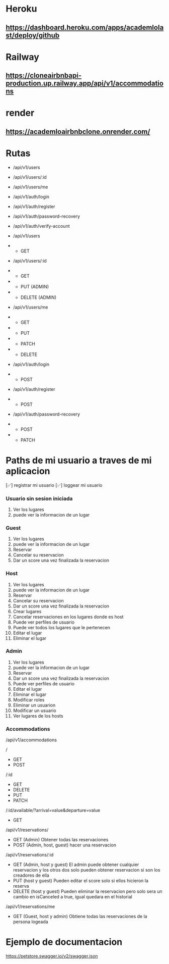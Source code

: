 # Heroku
## https://dashboard.heroku.com/apps/academlolast/deploy/github
# Railway
## https://cloneairbnbapi-production.up.railway.app/api/v1/accommodations
# render
## https://academloairbnbclone.onrender.com/
# Rutas

- /api/v1/users
- /api/v1/users/:id
- /api/v1/users/me

- /api/v1/auth/login
- /api/v1/auth/register
- /api/v1/auth/password-recovery
- /api/v1/auth/verify-account

- /api/v1/users
- - GET 

- /api/v1/users/:id
- - GET  
- - PUT (ADMIN)
- - DELETE (ADMIN)

- /api/v1/users/me
- - GET
- - PUT
- - PATCH
- - DELETE

- /api/v1/auth/login
- - POST

- /api/v1/auth/register
- - POST

- /api/v1/auth/password-recovery
- - POST 
- - PATCH

# Paths de mi usuario a traves de  mi aplicacion

[✅] registrar mi usuario
[✅] loggear mi usuario

### Usuario sin sesion iniciada

1. Ver los lugares
2. puede ver la informacion de un lugar

### Guest

1. Ver los lugares
2. puede ver la informacion de un lugar
3. Reservar
4. Cancelar su reservacion
4. Dar un score una vez finalizada la reservacion

### Host

1. Ver los lugares
2. puede ver la informacion de un lugar
3. Reservar
4. Cancelar su reservacion
5. Dar un score una vez finalizada la reservacion
6. Crear lugares
7. Cancelar reservaciones en los lugares donde es host
8. Puede ver perfiles de usuario
9. Puede ver todos los lugares que le pertenecen
10. Editar el lugar
11. Eliminar el lugar

### Admin

1. Ver los lugares
2. puede ver la informacion de un lugar
3. Reservar
4. Dar un score una vez finalizada la reservacion
5. Puede ver perfiles de usuario
6. Editar el lugar
7. Eliminar el lugar
8. Modificar roles
9. Eliminar un usuarion
10. Modificar un usuario
11. Ver lugares de los hosts


### Accommodations

/api/v1/accommodations

/
- GET
- POST

/:id
- GET
- DELETE
- PUT
- PATCH

/:id/available/?arrival=value&departure=value
- GET 

/api/v1/reservations/
- GET (Admin) Obtener todas las reservaciones
- POST (Admin, host, guest) hacer una reservacion

/api/v1/reservations/:id
- GET (Admin, host y guest) El admin puede obtener cualquier reservacion y los otros dos solo pueden obtener reservacion si son los creadores de ella
- PUT (host y guest) Pueden editar el score solo si ellos hicieron la reserva
- DELETE (host y guest) Pueden eliminar la reservacion pero solo sera un cambio en isCanceled a true, igual quedara en el historial

/api/v1/reservations/me
- GET (Guest, host y admin) Obtiene todas las reservaciones de la persona logeada

# Ejemplo de documentacion 
https://petstore.swagger.io/v2/swagger.json
